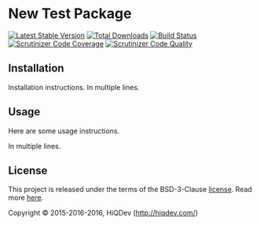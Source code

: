 New Test Package
================

[![Latest Stable Version](https://poser.pugx.org/the-vendor/new-test-package/v/stable)](https://packagist.org/packages/the-vendor/new-test-package)
[![Total Downloads](https://poser.pugx.org/the-vendor/new-test-package/downloads)](https://packagist.org/packages/the-vendor/new-test-package)
[![Build Status](https://img.shields.io/travis/the-vendor/new-test-package.svg)](https://travis-ci.org/the-vendor/new-test-package)
[![Scrutinizer Code Coverage](https://img.shields.io/scrutinizer/coverage/g/the-vendor/new-test-package.svg)](https://scrutinizer-ci.com/g/the-vendor/new-test-package/)
[![Scrutinizer Code Quality](https://img.shields.io/scrutinizer/g/the-vendor/new-test-package.svg)](https://scrutinizer-ci.com/g/the-vendor/new-test-package/)

## Installation

Installation instructions.
In multiple lines.

## Usage

Here are some usage instructions.

In multiple lines.

## License

This project is released under the terms of the BSD-3-Clause [license](LICENSE).
Read more [here](http://choosealicense.com/licenses/bsd-3-clause).

Copyright © 2015-2016-2016, HiQDev (http://hiqdev.com/)
